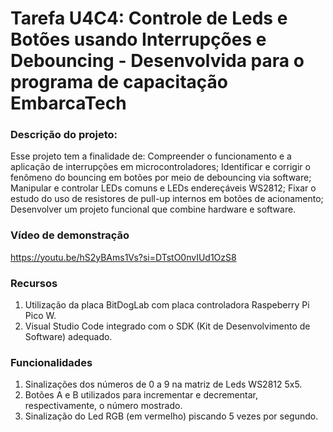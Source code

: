 # Tarefa U4C4: Controle de Leds e Botões usando Interrupções e Debouncing - Desenvolvida para o programa de capacitação EmbarcaTech

### Descrição do projeto:
Esse projeto tem a finalidade de:  Compreender o funcionamento e a aplicação de interrupções em microcontroladores; Identificar e corrigir o fenômeno do bouncing em botões por meio de debouncing via software;
Manipular e controlar LEDs comuns e LEDs endereçáveis WS2812; Fixar o estudo do uso de resistores de pull-up internos em botões de acionamento; Desenvolver um projeto funcional que combine hardware e software. 

### Vídeo de demonstração
https://youtu.be/hS2yBAms1Vs?si=DTstO0nvIUd1OzS8

### Recursos 
1. Utilização da placa BitDogLab com placa controladora Raspeberry Pi Pico W.
1. Visual Studio Code integrado com o SDK (Kit de Desenvolvimento de Software) adequado.

### Funcionalidades
1. Sinalizações dos números de 0 a 9 na matriz de Leds WS2812 5x5.
2. Botões A e B utilizados para incrementar e decrementar, respectivamente, o número mostrado.
3. Sinalização do Led RGB (em vermelho) piscando 5 vezes por segundo.
